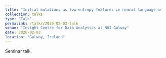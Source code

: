 ```yaml
---
title: "Initial mutations as low-entropy features in neural language modeling"
collection: talks
type: "Talk"
permalink: /talks/2020-02-03-talk
venue: "Insight Centre for Data Analytics at NUI Galway"
date: 2020-02-03
location: "Galway, Ireland"
---
```


Seminar talk.
